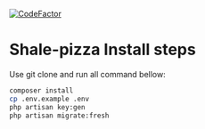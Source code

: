 [![CodeFactor](https://www.codefactor.io/repository/github/alexzvn/shale-pizza/badge)](https://www.codefactor.io/repository/github/alexzvn/shale-pizza)

# Shale-pizza Install steps

Use git clone and run all command bellow:

```bash
composer install
cp .env.example .env
php artisan key:gen
php artisan migrate:fresh
```
